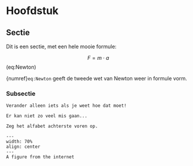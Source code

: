 # Hoofdstuk

## Sectie
Dit is een sectie, met een hele mooie formule:

$$ F = m\cdot a$$ (eq:Newton)

{numref}`eq:Newton` geeft de tweede wet van Newton weer in formule vorm.

### Subsectie

```{warning}
Verander alleen iets als je weet hoe dat moet!
```

```{note}
Er kan niet zo veel mis gaan...
```

```{exercise} 
Zeg het alfabet achterste voren op.
```


```{figure} https://www.optischefenomenen.nl/cache/images/8/6/5/figuur-van-thiery-310x0-30.png
---
width: 70%
align: center
---
A figure from the internet
```
